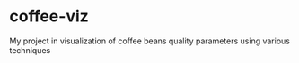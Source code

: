 # coffee-viz
My project in visualization of coffee beans quality parameters using various techniques
